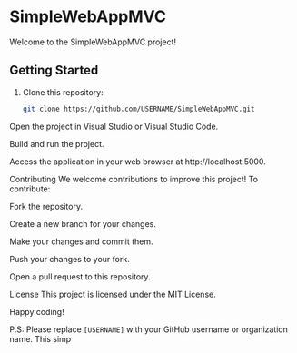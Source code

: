 # SimpleWebAppMVC

Welcome to the SimpleWebAppMVC project!

## Getting Started

1. Clone this repository:

   ```bash
   git clone https://github.com/USERNAME/SimpleWebAppMVC.git
Open the project in Visual Studio or Visual Studio Code.

Build and run the project.

Access the application in your web browser at http://localhost:5000.

Contributing
We welcome contributions to improve this project! To contribute:

Fork the repository.

Create a new branch for your changes.

Make your changes and commit them.

Push your changes to your fork.

Open a pull request to this repository.

License
This project is licensed under the MIT License.

Happy coding!

P.S:
Please replace `[USERNAME]` with your GitHub username or organization name. This simp
